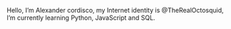 Hello, I’m Alexander cordisco, my Internet identity is @TheRealOctosquid,
I’m currently learning Python, JavaScript and SQL. 

<!---
TheRealOctosquid/TheRealOctosquid is a ✨ special ✨ repository because its `README.md` (this file) appears on your GitHub profile.
You can click the Preview link to take a look at your changes.
--->
